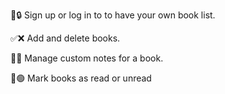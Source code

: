 👤🔒 Sign up or log in to to have your own book list. 

✅❌ Add and delete books. 

📖📝 Manage custom notes for a book. 

🔴🟢 Mark books as read or unread
